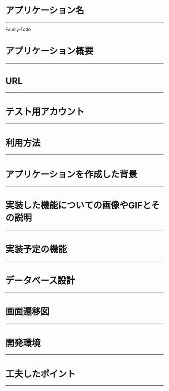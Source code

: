 # アプリケーション名
***
Family-Todo
# アプリケーション概要
---
# URL
---
# テスト用アカウント
---
# 利用方法
---
# アプリケーションを作成した背景
---
# 実装した機能についての画像やGIFとその説明
---
# 実装予定の機能
---
# データベース設計
---
# 画面遷移図
---
# 開発環境
---
# 工夫したポイント
---
